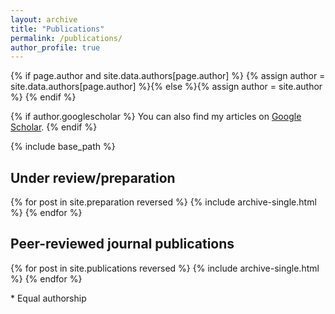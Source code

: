 ```yaml
---
layout: archive
title: "Publications"
permalink: /publications/
author_profile: true
---
```

{% if page.author and site.data.authors[page.author] %}
  {% assign author = site.data.authors[page.author] %}{% else %}{% assign author = site.author %}
{% endif %}

{% if author.googlescholar %}
  You can also find my articles on <a href="{{author.googlescholar}}">Google Scholar</a>.
{% endif %}

{% include base_path %}

## Under review/preparation
{% for post in site.preparation reversed %}
  {% include archive-single.html %}
{% endfor %}

## Peer-reviewed journal publications
{% for post in site.publications reversed %}
  {% include archive-single.html %}
{% endfor %}

\* Equal authorship
